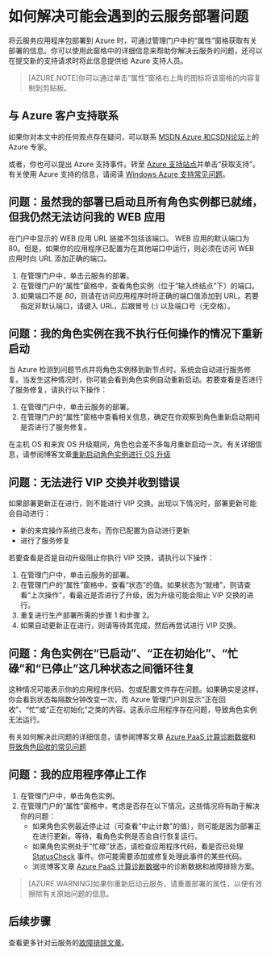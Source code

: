 <properties 
 pageTitle="解决云服务部署问题 | Windows Azure" 
 description="将云服务部署到 Azure 时，你可能会遇到几个常见问题。本文提供了部分问题的解决方案。" 
   services="cloud-services"
   documentationCenter=""
   authors="Thraka"
   manager="msmets"
   editor=""
   tags="top-support-issue"/>
<tags 
   ms.service="cloud-services"
   ms.date="10/14/2015"
   wacn.date="01/21/2016" />

# 如何解决可能会遇到的云服务部署问题

将云服务应用程序包部署到 Azure 时，可通过管理门户中的“属性”窗格获取有关部署的信息。你可以使用此窗格中的详细信息来帮助你解决云服务的问题，还可以在提交新的支持请求时将此信息提供给 Azure 支持人员。

> [AZURE.NOTE]你可以通过单击“属性”窗格右上角的图标将该窗格的内容复制到剪贴板。

## 与 Azure 客户支持联系

如果你对本文中的任何观点存在疑问，可以联系 [MSDN Azure 和CSDN论坛](/support/forums/)上的 Azure 专家。

或者，你也可以提出 Azure 支持事件。转至 [Azure 支持站点](/support/)并单击“获取支持”。有关使用 Azure 支持的信息，请阅读 [Windows Azure 支持常见问题](/support/faq/)。



## 问题：虽然我的部署已启动且所有角色实例都已就绪，但我仍然无法访问我的 WEB 应用

在门户中显示的 WEB 应用 URL 链接不包括该端口。 WEB 应用的默认端口为 80。但是，如果你的应用程序已配置为在其他端口中运行，则必须在访问 WEB 应用时向 URL 添加正确的端口。

1. 在管理门户中，单击云服务的部署。
2. 在管理门户的“属性”窗格中，查看角色实例（位于“输入终结点”下）的端口。
3. 如果端口不是 *80*，则请在访问应用程序时将正确的端口值添加到 URL。若要指定非默认端口，请键入 URL，后跟冒号 (:) 以及端口号（无空格）。

## 问题：我的角色实例在我不执行任何操作的情况下重新启动

当 Azure 检测到问题节点并将角色实例移到新节点时，系统会自动进行服务修复。当发生这种情况时，你可能会看到角色实例自动重新启动。若要查看是否进行了服务修复，请执行以下操作：

1. 在管理门户中，单击云服务的部署。
2. 在管理门户的“属性”窗格中查看相关信息，确定在你观察到角色重新启动期间是否进行了服务修复。

在主机 OS 和来宾 OS 升级期间，角色也会差不多每月重新启动一次。有关详细信息，请参阅博客文章[重新启动角色实例进行 OS 升级](http://blogs.msdn.com/b/jarrettr/archive/2012/09/19/role-instance-restarts-due-to-os-upgrades.aspx)

## 问题：无法进行 VIP 交换并收到错误

如果部署更新正在进行，则不能进行 VIP 交换。出现以下情况时，部署更新可能会自动进行：

* 新的来宾操作系统已发布，而你已配置为自动进行更新
* 进行了服务修复

若要查看是否是自动升级阻止你执行 VIP 交换，请执行以下操作：

1. 在管理门户中，单击云服务的部署。
2. 在管理门户的“属性”窗格中，查看“状态”的值。如果状态为“就绪”，则请查看“上次操作”，看最近是否进行了升级，因为升级可能会阻止 VIP 交换的进行。
3. 重复进行生产部署所需的步骤 1 和步骤 2。
4. 如果自动更新正在进行，则请等待其完成，然后再尝试进行 VIP 交换。

## 问题：角色实例在“已启动”、“正在初始化”、“忙碌”和“已停止”这几种状态之间循环往复

这种情况可能表示你的应用程序代码、包或配置文件存在问题。如果确实是这样，你会看到状态每隔数分钟改变一次，而 Azure 管理门户则显示“正在回收”、“忙”或“正在初始化”之类的内容。这表示应用程序存在问题，导致角色实例无法运行。

有关如何解决此问题的详细信息，请参阅博客文章 [Azure PaaS 计算诊断数据]和[导致角色回收的常见问题](/documentation/articles/cloud-services-troubleshoot-common-issues-which-cause-roles-recycle)

## 问题：我的应用程序停止工作

1. 在管理门户中，单击角色实例。
2. 在管理门户的“属性”窗格中，考虑是否存在以下情况，这些情况将有助于解决你的问题：
   * 如果角色实例最近停止过（可查看“中止计数”的值），则可能是因为部署正在进行更新。等待，看角色实例是否会自行恢复运行。
   * 如果角色实例处于“忙碌”状态，请检查应用程序代码，看是否已处理 [StatusCheck](https://msdn.microsoft.com/zh-cn/library/microsoft.windowsazure.serviceruntime.roleenvironment.statuscheck) 事件。你可能需要添加或修复处理此事件的某些代码。
   * 浏览博客文章 [Azure PaaS 计算诊断数据]中的诊断数据和故障排除方案。

>[AZURE.WARNING]如果你重新启动云服务，请重置部署的属性，以便有效擦除有关原始问题的信息。

## 后续步骤

查看更多针对云服务的[故障排除文章](https://azure.microsoft.com/zh-cn/documentation/articles/?tag=top-support-issue&service=cloud-services?tag=top-support-issue&service=cloud-services)。


[Azure PaaS 计算诊断数据]: http://blogs.msdn.com/b/kwill/archive/2013/08/09/windows-azure-paas-compute-diagnostics-data.aspx

<!---HONumber=79-->